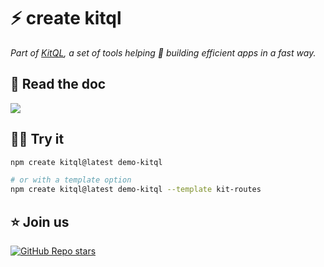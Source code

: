 # ⚡ create kitql

_Part of [KitQL](https://github.com/jycouet/kitql#kitql), a set of tools helping 🫵 building efficient apps in a fast way._

##  📖 Read the doc

[![](https://img.shields.io/badge/Documentation%20of-create%20kitql-FF3E00.svg?style=flat&logo=stackblitz&logoColor=FF3E00)](https://kitql.dev/docs/tools/06_vite-plugin-kit-routes)

## 🧑‍💻 Try it

```bash
npm create kitql@latest demo-kitql

# or with a template option
npm create kitql@latest demo-kitql --template kit-routes
```

##  ⭐️ Join us

[![GitHub Repo stars](https://img.shields.io/github/stars/jycouet/kitql?logo=github&label=KitQL&color=#4ACC31)](https://github.com/jycouet/kitql)

